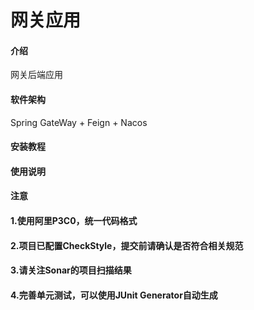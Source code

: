 # 网关应用

#### 介绍
网关后端应用

#### 软件架构
Spring GateWay + Feign + Nacos


#### 安装教程


#### 使用说明


#### 注意
#### 1.使用阿里P3C0，统一代码格式
#### 2.项目已配置CheckStyle，提交前请确认是否符合相关规范
#### 3.请关注Sonar的项目扫描结果
#### 4.完善单元测试，可以使用JUnit Generator自动生成


